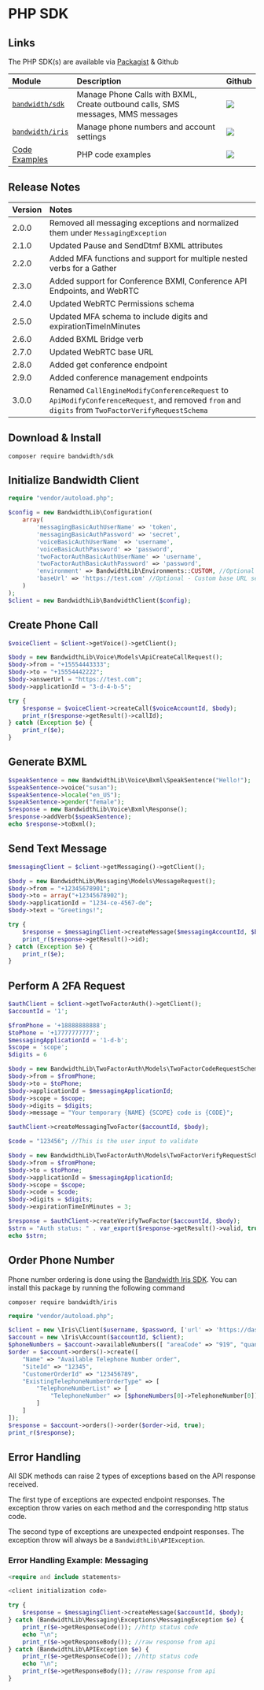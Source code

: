 # PHP SDK

## Links

The PHP SDK(s) are available via [Packagist](https://packagist.org/) & Github

| Module                                                                 | Description                                                                     | Github                                                                                              |
|:-----------------------------------------------------------------------|:--------------------------------------------------------------------------------|:----------------------------------------------------------------------------------------------------|
| [`bandwidth/sdk`](https://packagist.org/packages/bandwidth/sdk)        | Manage Phone Calls with BXML, Create outbound calls, SMS messages, MMS messages | [<img src="https://github.com/favicon.ico">](https://github.com/Bandwidth/php-sdk)                  |
| [`bandwidth/iris`](https://packagist.org/packages/bandwidth/iris)      | Manage phone numbers and account settings                                       | [<img src="https://github.com/favicon.ico">](https://github.com/Bandwidth/php-bandwidth-iris)       |
| [Code Examples](https://github.com/Bandwidth/examples/tree/master/php) | PHP code examples                                                               | [<img src="https://github.com/favicon.ico">](https://github.com/Bandwidth/examples/tree/master/php) |

## Release Notes

| Version | Notes                                                                           |
|:--------|:--------------------------------------------------------------------------------|
| 2.0.0   | Removed all messaging exceptions and normalized them under `MessagingException` |
| 2.1.0   | Updated Pause and SendDtmf BXML attributes                                      |
| 2.2.0   | Added MFA functions and support for multiple nested verbs for a Gather          |
| 2.3.0   | Added support for Conference BXMl, Conference API Endpoints, and WebRTC         |
| 2.4.0   | Updated WebRTC Permissions schema                                               |
| 2.5.0   | Updated MFA schema to include digits and expirationTimeInMinutes                |
| 2.6.0   | Added BXML Bridge verb                                                          |
| 2.7.0   | Updated WebRTC base URL                                                         |
| 2.8.0 | Added get conference endpoint |
| 2.9.0 | Added conference management endpoints |
| 3.0.0 | Renamed `CallEngineModifyConferenceRequest` to `ApiModifyConferenceRequest`, and removed `from` and `digits` from `TwoFactorVerifyRequestSchema` |

## Download & Install

```
composer require bandwidth/sdk
```

## Initialize Bandwidth Client

```php
require "vendor/autoload.php";

$config = new BandwidthLib\Configuration(
    array(
        'messagingBasicAuthUserName' => 'token',
        'messagingBasicAuthPassword' => 'secret',
        'voiceBasicAuthUserName' => 'username',
        'voiceBasicAuthPassword' => 'password',
        'twoFactorAuthBasicAuthUserName' => 'username',
        'twoFactorAuthBasicAuthPassword' => 'password',
        'environment' => BandwidthLib\Environments::CUSTOM, //Optional - Used for custom base URLs
        'baseUrl' => 'https://test.com' //Optional - Custom base URL set here
    )
);
$client = new BandwidthLib\BandwidthClient($config);
```

## Create Phone Call

```php
$voiceClient = $client->getVoice()->getClient();

$body = new BandwidthLib\Voice\Models\ApiCreateCallRequest();
$body->from = "+15554443333";
$body->to = "+15554442222";
$body->answerUrl = "https://test.com";
$body->applicationId = "3-d-4-b-5";

try {
    $response = $voiceClient->createCall($voiceAccountId, $body);
    print_r($response->getResult()->callId);
} catch (Exception $e) {
    print_r($e);
}
```
## Generate BXML

```php
$speakSentence = new BandwidthLib\Voice\Bxml\SpeakSentence("Hello!");
$speakSentence->voice("susan");
$speakSentence->locale("en_US");
$speakSentence->gender("female");
$response = new BandwidthLib\Voice\Bxml\Response();
$response->addVerb($speakSentence);
echo $response->toBxml();
```

## Send Text Message

```php
$messagingClient = $client->getMessaging()->getClient();

$body = new BandwidthLib\Messaging\Models\MessageRequest();
$body->from = "+12345678901";
$body->to = array("+12345678902");
$body->applicationId = "1234-ce-4567-de";
$body->text = "Greetings!";

try {
    $response = $messagingClient->createMessage($messagingAccountId, $body);
    print_r($response->getResult()->id);
} catch (Exception $e) {
    print_r($e);
}
```

## Perform A 2FA Request

```php
$authClient = $client->getTwoFactorAuth()->getClient();
$accountId = '1';

$fromPhone = '+18888888888';
$toPhone = '+17777777777';
$messagingApplicationId = '1-d-b';
$scope = 'scope';
$digits = 6

$body = new BandwidthLib\TwoFactorAuth\Models\TwoFactorCodeRequestSchema();
$body->from = $fromPhone;
$body->to = $toPhone;
$body->applicationId = $messagingApplicationId;
$body->scope = $scope;
$body->digits = $digits;
$body->message = "Your temporary {NAME} {SCOPE} code is {CODE}";

$authClient->createMessagingTwoFactor($accountId, $body);

$code = "123456"; //This is the user input to validate

$body = new BandwidthLib\TwoFactorAuth\Models\TwoFactorVerifyRequestSchema();
$body->from = $fromPhone;
$body->to = $toPhone;
$body->applicationId = $messagingApplicationId;
$body->scope = $scope;
$body->code = $code;
$body->digits = $digits;
$body->expirationTimeInMinutes = 3;

$response = $authClient->createVerifyTwoFactor($accountId, $body);
$strn = "Auth status: " . var_export($response->getResult()->valid, true) . "\n";
echo $strn;
```

## Order Phone Number

Phone number ordering is done using the [Bandwidth Iris SDK](https://github.com/Bandwidth/php-bandwidth-iris). You can install this package by running the following command

```
composer require bandwidth/iris
```

```php
require "vendor/autoload.php";

$client = new \Iris\Client($username, $password, ['url' => 'https://dashboard.bandwidth.com/api/']);
$account = new \Iris\Account($accountId, $client);
$phoneNumbers = $account->availableNumbers([ "areaCode" => "919", "quantity" => 3 ]);
$order = $account->orders()->create([
    "Name" => "Available Telephone Number order",
    "SiteId" => "12345",
    "CustomerOrderId" => "123456789",
    "ExistingTelephoneNumberOrderType" => [
        "TelephoneNumberList" => [
            "TelephoneNumber" => [$phoneNumbers[0]->TelephoneNumber[0]]
        ]
    ]
]);
$response = $account->orders()->order($order->id, true);
print_r($response);
```

## Error Handling

All SDK methods can raise 2 types of exceptions based on the API response received.

The first type of exceptions are expected endpoint responses. The exception throw varies on each method and the corresponding http status code.

The second type of exceptions are unexpected endpoint responses. The exception throw will always be a `BandwidthLib\APIException`.

### Error Handling Example: Messaging

```php
<require and include statements>

<client initialization code>

try {
    $response = $messagingClient->createMessage($accountId, $body);
} catch (BandwidthLib\Messaging\Exceptions\MessagingException $e) {
    print_r($e->getResponseCode()); //http status code
    echo "\n";
    print_r($e->getResponseBody()); //raw response from api
} catch (BandwidthLib\APIException $e) {
    print_r($e->getResponseCode()); //http status code
    echo "\n";
    print_r($e->getResponseBody()); //raw response from api
}
```
